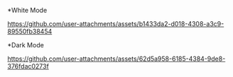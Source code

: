 *White Mode

https://github.com/user-attachments/assets/b1433da2-d018-4308-a3c9-89550fb38454

*Dark Mode

https://github.com/user-attachments/assets/62d5a958-6185-4384-9de8-376fdac0273f


